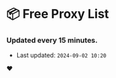 # :package: Free Proxy List
### Updated every 15 minutes.

- Last updated: `2024-09-02 10:20`

:heart:
